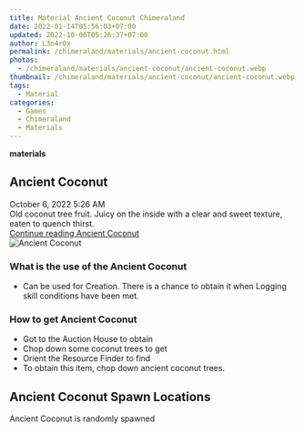 ```yaml
---
title: Material Ancient Coconut Chimeraland
date: 2022-01-14T05:56:03+07:00
updated: 2022-10-06T05:26:37+07:00
author: L3n4r0x
permalink: /chimeraland/materials/ancient-coconut.html
photos:
  - /chimeraland/materials/ancient-coconut/ancient-coconut.webp
thumbnail: /chimeraland/materials/ancient-coconut/ancient-coconut.webp
tags:
  - Material
categories:
  - Games
  - Chimeraland
  - Materials
---
```


<section id="bootstrap-wrapper">
  <link
    rel="stylesheet"
    href="https://rawcdn.githack.com/dimaslanjaka/Web-Manajemen/0c3b5aa1813bd4abcd2c11bf3e37928b15c28664/css/bootstrap-5-3-0-alpha3-wrapper.css"
  />
  <div
    class="row g-0 border rounded overflow-hidden flex-md-row mb-4 shadow-sm position-relative bg-light text-dark"
  >
    <div class="col p-4 d-flex flex-column position-static">
      <strong class="d-inline-block mb-2 text-success">materials</strong>
      <h2 class="mb-0">Ancient Coconut</h2>
      <div class="mb-1 text-muted">October 6, 2022 5:26 AM</div>
      <div class="mb-2 border p-1">
        Old coconut tree fruit. Juicy on the inside with a clear and sweet
        texture, eaten to quench thirst.
      </div>
      <a
        href="/chimeraland/materials/ancient-coconut.html"
        class="stretched-link d-none"
        >Continue reading Ancient Coconut</a
      >
    </div>
    <div class="col-auto d-none d-lg-block">
      <img
        src="/chimeraland/materials/ancient-coconut/ancient-coconut.webp"
        alt="Ancient Coconut"
      />
    </div>
  </div>
  <div class="row bg-light text-dark">
    <div class="col-lg-6 col-12 mb-2">
      <div class="card">
        <div class="card-body">
          <h3 class="card-title">What is the use of the Ancient Coconut</h3>
          <div class="card-text">
            <ul>
              <li>
                Can be used for Creation. There is a chance to obtain it when
                Logging skill conditions have been met.
              </li>
            </ul>
          </div>
        </div>
      </div>
    </div>
    <div class="col-lg-6 col-12 mb-2">
      <div class="card">
        <div class="card-body">
          <h3 class="card-title">How to get Ancient Coconut</h3>
          <div class="card-text">
            <ul>
              <li>Got to the Auction House to obtain</li>
              <li>Chop down some coconut trees to get</li>
              <li>Orient the Resource Finder to find</li>
              <li>To obtain this item, chop down ancient coconut trees.</li>
            </ul>
          </div>
        </div>
      </div>
    </div>
    <div class="col-12 mb-2">
      <h2>Ancient Coconut Spawn Locations</h2>
      <p>Ancient Coconut is randomly spawned</p>
    </div>
  </div>
</section>